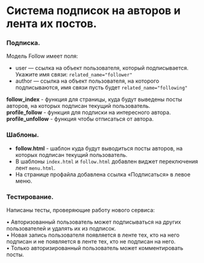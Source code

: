 # Система подписок на авторов и лента их постов.   

### Подписка.  

Модель Follow имеет поля:   

- user — ссылка на объект пользователя, который подписывается. Укажите имя связи: ```related_name="follower"```   
- author — ссылка на объект пользователя, на которого подписываются, имя связи пусть будет ```related_name="following"```   

**follow_index** - функция для страницы, куда будут выведены посты авторов, на которых подписан текущий пользователь.     
**profile_follow** - функция для подписки на интересного автора.     
**profile_unfollow** - функция чтобы отписаться от автора.  

### Шаблоны.   

- **follow.html** - шаблон куда будут выводиться посты авторов, на которых подписан текущий пользователь.   
- В шаблоны ```index.html``` и ```follow.html``` добавлен виджет переключения лент ```menu.html```.   
- На странице профайла добавлена ссылка «Подписаться» в левое меню.   

### Тестирование.   

Написаны тесты, проверяющие работу нового сервиса:   

•	Авторизованный пользователь может подписываться на других пользователей и удалять их из подписок.    
•	Новая запись пользователя появляется в ленте тех, кто на него подписан и не появляется в ленте тех, кто не подписан на него.   
•	Только авторизированный пользователь может комментировать посты.   
